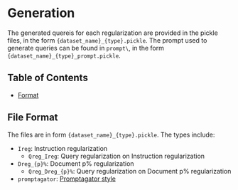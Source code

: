 # Generation
The generated quereis for each regularization are provided in the pickle files, in the form `{dataset_name}_{type}.pickle`. The prompt used to generate queries can be found in `prompt\`, in the form `{dataset_name}_{type}_prompt.pickle`.

## Table of Contents
* [Format](#file-format)

## File Format
The files are in form `{dataset_name}_{type}.pickle`.
The types include:
- `Ireg`: Instruction regularization
    - `Qreg_Ireg`: Query regularization on Instruction regularization
- `Dreg_{p}%`: Document p% regularization
    - `Qreg_Dreg_{p}%`: Query regularization on Document p% regularization
- `promptagator`: [Promptagator style](https://iclr.cc/virtual/2023/poster/10937)
